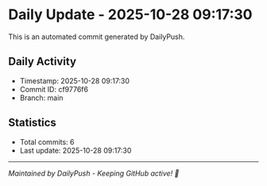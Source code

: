 # Daily Update - 2025-10-28 09:17:30

This is an automated commit generated by DailyPush.

## Daily Activity
- Timestamp: 2025-10-28 09:17:30
- Commit ID: cf9776f6
- Branch: main

## Statistics
- Total commits: 6
- Last update: 2025-10-28 09:17:30

---
*Maintained by DailyPush - Keeping GitHub active! 🚀*
